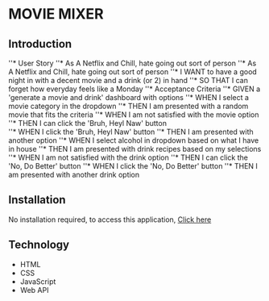 # MOVIE MIXER 

## Introduction
''* User Story
''* As A Netflix and Chill, hate going out sort of person 
''* As A Netflix and Chill, hate going out sort of person 
''* I WANT to have a good night in with a decent movie and a drink (or 2) in hand
''* SO THAT I can forget how everyday feels like a Monday
''* Acceptance Criteria 
''* GIVEN a 'generate a movie and drink' dashboard with options
''* WHEN I select a movie category in the dropdown 
''* THEN I am presented with a random movie that fits the criteria
''* WHEN I am not satisfied with the movie option 
''* THEN I can click the 'Bruh, Heyl Naw' button  
''* WHEN I click the 'Bruh, Heyl Naw' button 
''* THEN I am presented with another option
''* WHEN I select alcohol in dropdown based on what I have in house
''* THEN I am presented with drink recipes based on my selections
''* WHEN I am not satisfied with the drink option
''* THEN I can click the 'No, Do Better' button 
''* WHEN I click the 'No, Do Better' button 
''* THEN I am presented with another drink option


## Installation
No installation required, to access this application,
[ Click here ](https://github.com/rtanguyen/MovieMixer.git) 

## Technology 
* HTML
* CSS
* JavaScript
* Web API 
